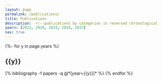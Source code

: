 ```yaml
---
layout: page
permalink: /publications/
title: Publications
description:  <!--publications by categories in reversed chronological order. generated by jekyll-scholar. -->
years: [2021, 2020, 2019, 2018, 2017]
nav: true
---
```

<!-- _pages/publications.md -->
<div class="publications">

{%- for y in page.years %}
  <h2 class="year">{{y}}</h2>
  {% bibliography -f papers -q @*[year={{y}}]* %}
{% endfor %}

</div>
